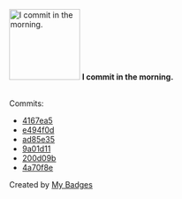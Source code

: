 <img src="https://github.com/my-badges/my-badges/blob/master/src/all-badges/time-of-commit/morning-commits.png?raw=true" alt="I commit in the morning." title="I commit in the morning." width="128">
<strong>I commit in the morning.</strong>
<br><br>

Commits:

- <a href="https://github.com/AfzalSabbir/vue-sfc-vite/commit/4167ea5816a2d4db20f84aa2f7f8a5ad30dc36d5">4167ea5</a>
- <a href="https://github.com/AfzalSabbir/vue-sfc-vite/commit/e494f0dbdc214ea3de5554c9dde4a877b07855ae">e494f0d</a>
- <a href="https://github.com/AfzalSabbir/vue-sfc-vite/commit/ad85e357f2d954afc9500faac703b23e36a6533a">ad85e35</a>
- <a href="https://github.com/AfzalSabbir/vue-sfc-vite/commit/9a01d1197320106757e5e5f4103ef2d695681fcc">9a01d11</a>
- <a href="https://github.com/AfzalSabbir/vue-sfc-vite/commit/200d09b2855bfee0f4f1b80c74e523e41dd56b28">200d09b</a>
- <a href="https://github.com/AfzalSabbir/iSocial-Blog/commit/4a70f8e821a89b4947b0fb94fdb1bfcca114aeab">4a70f8e</a>


Created by <a href="https://github.com/my-badges/my-badges">My Badges</a>